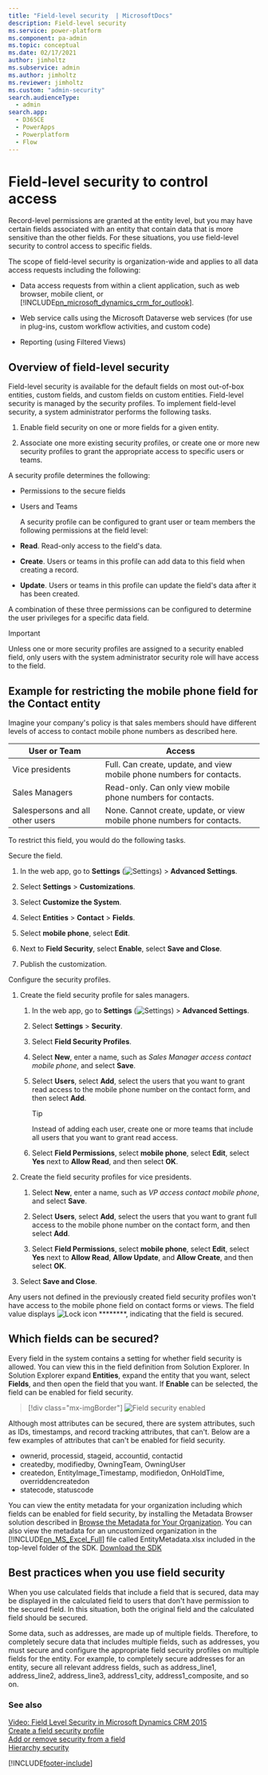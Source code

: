 ```yaml
---
title: "Field-level security  | MicrosoftDocs"
description: Field-level security 
ms.service: power-platform
ms.component: pa-admin
ms.topic: conceptual
ms.date: 02/17/2021
author: jimholtz
ms.subservice: admin
ms.author: jimholtz
ms.reviewer: jimholtz
ms.custom: "admin-security"
search.audienceType: 
  - admin
search.app:
  - D365CE
  - PowerApps
  - Powerplatform
  - Flow
---
```

# Field-level security to control access 

<!-- legacy procedure -->

Record-level permissions are granted at the entity level, but you may have certain fields associated with an entity that contain data that is more sensitive than the other fields. For these situations, you use field-level security to control access to specific fields.  
  
 The scope of field-level security is organization-wide and applies to all data access requests including the following:  
  
- Data access requests from within a client application, such as web browser, mobile client, or [!INCLUDE[pn_microsoft_dynamics_crm_for_outlook](../includes/pn-microsoft-dynamics-crm-for-outlook.md)].  
  
- Web service calls using the Microsoft Dataverse web services (for use in plug-ins, custom workflow activities, and custom code)  
  
- Reporting (using Filtered Views)  
  
<a name="BKMK_Overview"></a>   
## Overview of field-level security  
 Field-level security is available for the default fields on most out-of-box entities, custom fields, and custom fields on custom entities. Field-level security is managed by the security profiles. To implement field-level security, a system administrator performs the following tasks.  
  
1.  Enable field security on one or more fields for a given entity.  
  
2.  Associate one more existing security profiles, or create one or more new security profiles to grant the appropriate access to specific users or teams.  
  
A security profile determines the following:  
  
- Permissions to the secure fields  
  
- Users and Teams  
  
  A security profile can be configured to grant user or team members the following permissions at the field level:  
  
- **Read**. Read-only access to the field's data.  
  
- **Create**. Users or teams in this profile can add data to this field when creating a record.  
  
- **Update**. Users or teams in this profile can update the field's data after it has been created.  
  
A combination of these three permissions can be configured to determine the user privileges for a specific data field.  
  
> [!IMPORTANT]
>  Unless one or more security profiles are assigned to a security enabled field, only users with the system administrator security role will have access to the field.  
  
<a name="BKMK_FLSexample"></a>   
## Example for restricting the mobile phone field for the Contact entity  
 Imagine your company's policy is that sales members should have different levels of access to contact mobile phone numbers as described here.  
  
|User or Team|Access|  
|------------------|------------|  
|Vice presidents|Full. Can create, update, and view mobile phone numbers for contacts.|  
|Sales Managers|Read-only. Can only view mobile phone numbers for contacts.|  
|Salespersons and all other users|None. Cannot create, update, or view mobile phone numbers for contacts.|  
  
 To restrict this field, you would do the following tasks.  
  
 Secure the field.  

1. In the web app, go to **Settings** (![Settings](media/settings-gear-icon.png "Settings")) > **Advanced Settings**.

2. Select **Settings** > **Customizations**.

3. Select **Customize the System**.  
  
4. Select **Entities** > **Contact** > **Fields**.  
  
5. Select **mobile phone**, select **Edit**.  
  
6. Next to **Field Security**, select **Enable**, select **Save and Close**.  
  
7. Publish the customization.  

Configure the security profiles.  
  
1. Create the field security profile for sales managers.  

   1. In the web app, go to **Settings** (![Settings](media/settings-gear-icon.png "Settings")) > **Advanced Settings**.

   2. Select **Settings** > **Security**.
  
   3. Select **Field Security Profiles**.  
  
   5. Select **New**, enter a name, such as *Sales Manager access contact mobile phone*, and select **Save**.  
  
   6. Select **Users**, select **Add**, select the users that you want to grant read access to the mobile phone number on the contact form, and then select **Add**.  
  
      > [!TIP]
      >  Instead of adding each user, create one or more teams that include all users that you want to grant read access.  
  
   7. Select **Field Permissions**, select **mobile phone**, select **Edit**, select **Yes** next to **Allow Read**, and then select **OK**.  
  
2. Create the field security profiles for vice presidents.  
  
   1.  Select **New**, enter a name, such as *VP access contact mobile phone*, and select **Save**.  
  
   2.  Select **Users**, select **Add**, select the users that you want to grant full access to the mobile phone number on the contact form, and then select **Add**.  
  
   3.  Select **Field Permissions**, select **mobile phone**, select **Edit**, select **Yes** next to **Allow Read**, **Allow Update**, and **Allow Create**, and then select **OK**.  
  
3. Select **Save and Close**.  
  
Any users not defined in the previously created field security profiles won't have access to the mobile phone field on contact forms or views. The field value displays ![Lock icon](../admin/media/admin-field-level-security-lock.png "Lock icon") ********, indicating that the field is secured.  
  
<a name="BKMK_FLS_fields"></a>   
## Which fields can be secured?  
 Every field in the system contains a setting for whether field security is allowed. You can view this in the field definition from Solution Explorer. In Solution Explorer expand **Entities**, expand the entity that you want, select **Fields**, and then open the field that you want. If **Enable** can be selected, the field can be enabled for field security. 

> [!div class="mx-imgBorder"] 
> ![Field security enabled](media/field-security-enabled.png "Field security enabled")
 
Although most attributes can be secured, there are system attributes, such as IDs, timestamps, and record tracking attributes, that can't. Below are a few examples of attributes that can't be enabled for field security. 
-    ownerid, processid, stageid, accountid, contactid
-    createdby, modifiedby, OwningTeam, OwningUser
- createdon, EntityImage_Timestamp, modifiedon, OnHoldTime, overriddencreatedon
-    statecode, statuscode

You can view the entity metadata for your organization including which fields can be enabled for field security, by installing the Metadata Browser solution described in [Browse the Metadata for Your Organization](/powerapps/developer/common-data-service/browse-your-metadata). You can also view the metadata for an uncustomized organization in the [!INCLUDE[pn_MS_Excel_Full](../includes/pn-ms-excel-full.md)] file called EntityMetadata.xlsx included in the top-level folder of the SDK. [Download the SDK](https://go.microsoft.com/fwlink/p/?LinkId=691153)  
   
<a name="BKMK_FLSbestprac"></a>   
## Best practices when you use field security  
 When you use calculated fields that include a field that is secured, data may be displayed in the calculated field to users that don't have permission to the secured field. In this situation, both the original field and the calculated field should be secured.  
  
 Some data, such as addresses, are made up of multiple fields. Therefore, to completely secure data that includes multiple fields, such as addresses, you must secure and configure the appropriate field security profiles on multiple fields for the entity. For example, to completely secure addresses for an entity, secure all relevant address fields, such as address_line1, address_line2, address_line3, address1_city, address1_composite, and so on.  
  
### See also  
 [Video: Field Level Security in Microsoft Dynamics CRM 2015](https://www.youtube.com/watch?v=Czc9sKvWd9k&list=UUem1HuioGqKEn8Li3l4DIYQ)   
 [Create a field security profile](set-up-security-permissions-field.md)   
 [Add or remove security from a field](enable-disable-security-field.md)   
 [Hierarchy security](../admin/hierarchy-security.md)


[!INCLUDE[footer-include](../includes/footer-banner.md)]